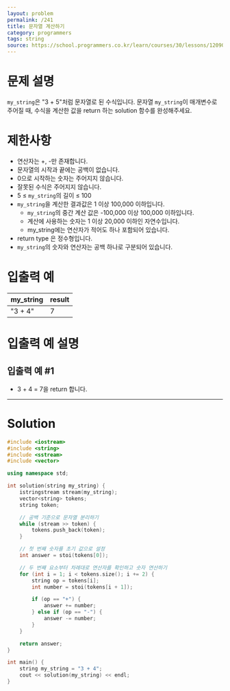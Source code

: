 ```yaml
---
layout: problem
permalink: /241
title: 문자열 계산하기
category: programmers
tags: string
source: https://school.programmers.co.kr/learn/courses/30/lessons/120902
---
```


# 문제 설명

`my_string`은 "3 + 5"처럼 문자열로 된 수식입니다. 문자열 `my_string`이 매개변수로 주어질 때, 수식을 계산한 값을 return 하는 solution 함수를 완성해주세요.

# 제한사항

- 연산자는 +, -만 존재합니다.
- 문자열의 시작과 끝에는 공백이 없습니다.
- 0으로 시작하는 숫자는 주어지지 않습니다.
- 잘못된 수식은 주어지지 않습니다.
- 5 ≤ `my_string`의 길이 ≤ 100
- `my_string`을 계산한 결과값은 1 이상 100,000 이하입니다.
    - `my_string`의 중간 계산 값은 -100,000 이상 100,000 이하입니다.
    - 계산에 사용하는 숫자는 1 이상 20,000 이하인 자연수입니다.
    - my_string에는 연산자가 적어도 하나 포함되어 있습니다.
- return type 은 정수형입니다.
- `my_string`의 숫자와 연산자는 공백 하나로 구분되어 있습니다.

# 입출력 예

| my_string | result |
| --- | --- |
| "3 + 4" | 7 |

# 입출력 예 설명

## 입출력 예 #1

- 3 + 4 = 7을 return 합니다.

---

# Solution

```cpp
#include <iostream>
#include <string>
#include <sstream>
#include <vector>

using namespace std;

int solution(string my_string) {
    istringstream stream(my_string);
    vector<string> tokens;
    string token;

    // 공백 기준으로 문자열 분리하기
    while (stream >> token) {
        tokens.push_back(token);
    }

    // 첫 번째 숫자를 초기 값으로 설정
    int answer = stoi(tokens[0]);

    // 두 번째 요소부터 차례대로 연산자를 확인하고 숫자 연산하기
    for (int i = 1; i < tokens.size(); i += 2) {
        string op = tokens[i];
        int number = stoi(tokens[i + 1]);

        if (op == "+") {
            answer += number;
        } else if (op == "-") {
            answer -= number;
        }
    }

    return answer;
}

int main() {
    string my_string = "3 + 4";
    cout << solution(my_string) << endl;
}
```
